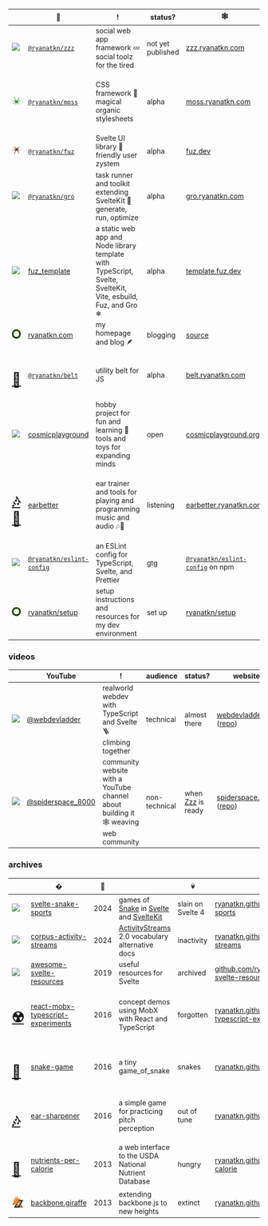 |                                                                                                                                                                                      | 🐢                                                                     | !                                                                            | status?   | 🕸️                                                                                        | topics                                                                                                                                                                                                                                                      |
| ------------------------------------------------------------------------------------------------------------------------------------------------------------------------------------ | ---------------------------------------------------------------------- | ---------------------------------------------------------------------------- | --------- | ----------------------------------------------------------------------------------------- | ----------------------------------------------------------------------------------------------------------------------------------------------------------------------------------------------------------------------------------------------------------- |
| <a href="https://github.com/ryanatkn/zzz"><img src="https://raw.githubusercontent.com/ryanatkn/zzz/main/static/logo.svg" /></a>                                                                                                                            | [`@ryanatkn/zzz`](https://github.com/ryanatkn/zzz)                     | social web app framework 💤 social toolz for the tired                                                     | not yet published | [zzz.ryanatkn.com](https://zzz.ryanatkn.com/)                                             | [social](https://github.com/topics/css) [web](https://github.com/topics/web) [app-framework](https://github.com/topics/design-system) [svelte](https://github.com/topics/svelte) [sveltekit](https://github.com/topics/sveltekit)                           |
| <a href="https://github.com/ryanatkn/moss"><img src="https://raw.githubusercontent.com/ryanatkn/moss/main/static/logo.svg" /></a>                                                                                                                            | [`@ryanatkn/moss`](https://github.com/ryanatkn/moss)                     | CSS framework 🌿 magical organic stylesheets                                     | alpha     | [moss.ryanatkn.com](https://moss.ryanatkn.com/)                                                           | [css](https://github.com/topics/css) [css-framework](https://github.com/topics/css-framework) [design-system](https://github.com/topics/design-system) [utility-classes](https://github.com/topics/utility-classes) [web](https://github.com/topics/web)                              |
| <a href="https://github.com/ryanatkn/fuz"><img src="https://raw.githubusercontent.com/ryanatkn/fuz/main/static/logo.svg" /></a>                                                                                                                            | [`@ryanatkn/fuz`](https://github.com/ryanatkn/fuz)                     | Svelte UI library 🧶 friendly user zystem                                      | alpha     | [fuz.dev](https://www.fuz.dev/)                                                           | [svelte](https://github.com/topics/svelte) [sveltekit](https://github.com/topics/sveltekit) [html](https://github.com/topics/html) [css](https://github.com/topics/css) [web](https://github.com/topics/web)                             |
| <a href="https://github.com/ryanatkn/gro"><img src="https://raw.githubusercontent.com/ryanatkn/gro/main/static/favicon.png" /></a>                                                   | [`@ryanatkn/gro`](https://github.com/ryanatkn/gro)                     | task runner and toolkit extending SvelteKit 🌰 generate, run, optimize                              | alpha     | <a href="https://gro.ryanatkn.com/">gro.ryanatkn.com</a>                                  | [web](https://github.com/topics/web) [svelte](https://github.com/topics/svelte) [sveltekit](https://github.com/topics/sveltekit) [typescript](https://github.com/topics/typescript)                                                                         |
| <a href="https://github.com/ryanatkn/fuz_template"><img src="https://raw.githubusercontent.com/ryanatkn/fuz_template/main/static/logo.svg" /></a>                                                                                                                            | [fuz_template](https://github.com/ryanatkn/fuz_template)                     | a static web app and Node library template with TypeScript, Svelte, SvelteKit, Vite, esbuild, Fuz, and Gro ❄                                      | alpha     | [template.fuz.dev](https://template.fuz.dev/)                                                           | [starter](https://github.com/topics/starter) [template](https://github.com/topics/template) [web](https://github.com/topics/web) [svelte](https://github.com/topics/svelte) [sveltekit](https://github.com/topics/sveltekit) [typescript](https://github.com/topics/typescript)                              |
| <a href="https://www.ryanatkn.com/"><img src="https://raw.githubusercontent.com/ryanatkn/ryanatkn.com/main/static/favicon.png" /></a>                                                | [ryanatkn.com](https://www.ryanatkn.com/)                              | my homepage and blog 🪶                                                      | blogging  | [source](https://github.com/ryanatkn/ryanatkn.com)                                        | [homepage](https://github.com/topics/homepage) [web](https://github.com/topics/web)                                                                                                                                                                                                                        |
| <a href="https://github.com/ryanatkn/belt"><h1>🦕</h1></a>                                                                                                                           | [`@ryanatkn/belt`](https://github.com/ryanatkn/belt)                   | utility belt for JS                                                          | alpha     | [belt.ryanatkn.com](https://belt.ryanatkn.com/)                                           | [javascript](https://github.com/topics/javascript) [library](https://github.com/topics/library) [typescript](https://github.com/topics/typescript) [web](https://github.com/topics/web)                                                                     |
| <a href="https://github.com/ryanatkn/cosmicplayground"><img src="https://raw.githubusercontent.com/ryanatkn/cosmicplayground/main/static/assets/characters/cosmic-kitty.webp" /></a> | [cosmicplayground](https://github.com/ryanatkn/cosmicplayground)       | hobby project for fun and learning 🌌 tools and toys for expanding minds                                       | open      | [cosmicplayground.org](https://www.cosmicplayground.org/)                                 | [web](https://github.com/topics/web) [game](https://github.com/topics/game) [space](https://github.com/topics/space) [svelte](https://github.com/topics/svelte) [sveltekit](https://github.com/topics/sveltekit) [pixijs](https://github.com/topics/pixijs) |
| <a href="https://github.com/ryanatkn/earbetter"><h1>🎶🦜</h1></a>                                                                                                                    | [earbetter](https://github.com/ryanatkn/earbetter)                     | ear trainer and tools for playing and programming music and audio 🎶🦜 | listening | [earbetter.ryanatkn.com](https://earbetter.ryanatkn.com/)                                 | [ear-training](https://github.com/topics/ear-training) [ear-training-game](https://github.com/topics/ear-training-game) [game](https://github.com/topics/game) [music](https://github.com/topics/music) [audio](https://github.com/topics/audio)            |
| <a href="https://github.com/ryanatkn/eslint-config"><img src="https://avatars.githubusercontent.com/u/6019716?s=200&v=4" /></a>                                                      | [`@ryanatkn/eslint-config`](https://github.com/ryanatkn/eslint-config) | an ESLint config for TypeScript, Svelte, and Prettier                        | gtg       | [`@ryanatkn/eslint-config`](https://www.npmjs.com/package/@ryanatkn/eslint-config) on npm | [eslint](https://github.com/topics/eslint) [svelte](https://github.com/topics/svelte) [typescript](https://github.com/topics/typescript)                                                                                                                    |
| <a href="https://github.com/ryanatkn/setup"><img src="https://raw.githubusercontent.com/ryanatkn/ryanatkn.com/main/static/favicon.png" /></a>                                        | [ryanatkn/setup](https://github.com/ryanatkn/setup)                    | setup instructions and resources for my dev environment                      | set up    | [ryanatkn/setup](https://github.com/ryanatkn/setup)                                       | [dev-setup](https://github.com/topics/dev-setup) [web](https://github.com/topics/web)                                                                                                                                                                       |

### videos

|                                                                                                                                                                   | YouTube                                                        | !                                                                                   | audience      | status?                                        | website                                                                                                      |
| ----------------------------------------------------------------------------------------------------------------------------------------------------------------- | -------------------------------------------------------------- | ----------------------------------------------------------------------------------- | ------------- | ---------------------------------------------- | ------------------------------------------------------------------------------------------------------------ |
| <a href="https://github.com/webdevladder/webdevladder.net"><img src="https://raw.githubusercontent.com/webdevladder/webdevladder.net/main/static/logo.svg" /></a> | [@webdevladder](https://www.youtube.com/@webdevladder)         | realworld webdev with TypeScript and Svelte 🪜 climbing together                    | technical     | almost there                                   | [webdevladder.net](https://www.webdevladder.net/) ([repo](https://github.com/webdevladder/webdevladder.net)) |
| <a href="https://github.com/spiderspace/spiderspace.org"><img src="https://raw.githubusercontent.com/spiderspace/spiderspace.org/main/static/favicon.png" /></a>  | [@spiderspace_8000](https://www.youtube.com/@spiderspace_8000) | community website with a YouTube channel about building it 🕸️ weaving web community | non-technical | when [Zzz](https://zzz.ryanatkn.com/) is ready | [spiderspace.org](https://www.spiderspace.org/) ([repo](https://github.com/spiderspace/spiderspace.org))     |

### archives

|                                                                                                                                                                                | �                                                                                                  | 🦴   |                                                                                                                                   | 💀                | 🕸️                                                                                                                    |                                                                                                                                                                                                                         |
| ------------------------------------------------------------------------------------------------------------------------------------------------------------------------------ | -------------------------------------------------------------------------------------------------- | ---- | --------------------------------------------------------------------------------------------------------------------------------- | ----------------- | --------------------------------------------------------------------------------------------------------------------- | ----------------------------------------------------------------------------------------------------------------------------------------------------------------------------------------------------------------------- |
| <a href="https://github.com/ryanatkn/svelte-snake-sports"><img src="https://raw.githubusercontent.com/ryanatkn/svelte-snake-sports/main/static/favicon.png" /></a>             | [svelte-snake-sports](https://github.com/ryanatkn/svelte-snake-sports)                             | 2024 | games of [Snake](https://wikipedia.org/wiki/Snake_game) in [Svelte](https://svelte.dev/) and [SvelteKit](https://kit.svelte.dev/) | slain on Svelte 4 | [ryanatkn.github.io/svelte-snake-sports](https://ryanatkn.github.io/svelte-snake-sports/)                             | sss 🐍 [web](https://github.com/topics/web) [game](https://github.com/topics/game) [snake](https://github.com/topics/snake) [svelte](https://github.com/topics/svelte) [sveltekit](https://github.com/topics/sveltekit) |
| <a href="https://github.com/ryanatkn/corpus-activity-streams"><img src="https://avatars.githubusercontent.com/u/219549?s=200&v=4" /></a>                                       | [corpus-activity-streams](https://github.com/ryanatkn/corpus-activity-streams)                     | 2024 | [ActivityStreams](<https://en.wikipedia.org/wiki/Activity_Streams_(format)>) 2.0 vocabulary alternative docs                      | inactivity        | [ryanatkn.github.io/corpus-activity-streams](https://ryanatkn.github.io/corpus-activity-streams/)                     | [activitystreams](https://github.com/topics/activitystreams) [activitypub](https://github.com/topics/activitypub) [fediverse](https://github.com/topics/fediverse)                                                      |
| <a href="https://github.com/ryanatkn/awesome-svelte-resources"><img src="https://raw.githubusercontent.com/ryanatkn/awesome-svelte-resources/master/svelte-logo.svg" /></a>    | [awesome-svelte-resources](https://github.com/ryanatkn/awesome-svelte-resources)                   | 2019 | useful resources for Svelte                                                                                                       | archived          | [github.com/ryanatkn/awesome-svelte-resources](https://github.com/ryanatkn/awesome-svelte-resources/)                 | [svelte](https://github.com/topics/svelte) [javascript](https://github.com/topics/javascript) [web](https://github.com/topics/web)                                                                                      |
| <h1><a href="https://github.com/ryanatkn/react-mobx-typescript-experiments">☢️</a></h1>                                                                                        | [react-mobx-typescript-experiments](https://github.com/ryanatkn/react-mobx-typescript-experiments) | 2016 | concept demos using MobX with React and TypeScript                                                                                | forgotten         | [ryanatkn.github.io/react-mobx-typescript-experiments](https://ryanatkn.github.io/react-mobx-typescript-experiments/) | shrug                                                                                                                                                                                                                   |
| <h1><a href="https://github.com/ryanatkn/snake-game">🐍</a></h1>                                                                                                               | [snake-game](https://github.com/ryanatkn/snake-game)                                               | 2016 | a tiny game_of_snake                                                                                                              | snakes            | [ryanatkn.github.io/snake-game](http://ryanatkn.github.io/snake-game)                                                 | interview question, successor is [svelte_snake_sports](https://github.com/ryanatkn/svelte_snake_sports)                                                                                                                 |
| <h1><a href="https://github.com/ryanatkn/ear-sharpener">🎶</a></h1>                                                                                                            | [ear-sharpener](https://github.com/ryanatkn/ear-sharpener)                                         | 2016 | a simple game for practicing pitch perception                                                                                     | out of tune       | [ryanatkn.github.io/ear-sharpener](http://ryanatkn.github.io/ear-sharpener)                                           | do not use this much, it's literally out of tune, successor is [earbetter](https://github.com/ryanatkn/earbetter)                                                                                                       |
| <h1><a href="https://github.com/ryanatkn/nutrients-per-calorie">🐬</a></h1>                                                                                                    | [nutrients-per-calorie](https://github.com/ryanatkn/nutrients-per-calorie)                         | 2013 | a web interface to the USDA National Nutrient Database                                                                            | hungry            | [ryanatkn.github.io/nutrients-per-calorie](http://ryanatkn.github.io/nutrients-per-calorie)                           | food                                                                                                                                                                                                                    |
| <a href="https://github.com/ryanatkn/backbone.giraffe"><img src="https://raw.githubusercontent.com/ryanatkn/backbone.giraffe/master/dist/docs/img/backbone.giraffe.png" /></a> | [backbone.giraffe](https://github.com/ryanatkn/backbone.giraffe)                                   | 2013 | extending backbone.js to new heights                                                                                              | extinct           | [ryanatkn.github.io/backbone.giraffe](https://ryanatkn.github.io/backbone.giraffe/)                                   | rip🦴️🦒                                                                                                                                                                                                                |
